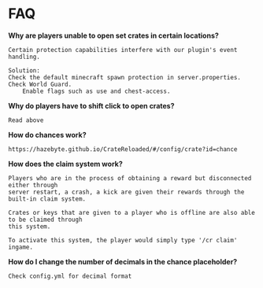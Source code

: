 # FAQ

**Why are players unable to open set crates in certain locations?**

```
Certain protection capabilities interfere with our plugin's event handling. 

Solution:
Check the default minecraft spawn protection in server.properties.
Check World Guard.
    Enable flags such as use and chest-access.
```

**Why do players have to shift click to open crates?**

```
Read above
```

**How do chances work?**

```
https://hazebyte.github.io/CrateReloaded/#/config/crate?id=chance
```

**How does the claim system work?**

```
Players who are in the process of obtaining a reward but disconnected either through
server restart, a crash, a kick are given their rewards through the built-in claim system.

Crates or keys that are given to a player who is offline are also able to be claimed through
this system.

To activate this system, the player would simply type '/cr claim' ingame.
```

**How do I change the number of decimals in the chance placeholder?**

```
Check config.yml for decimal format
```
